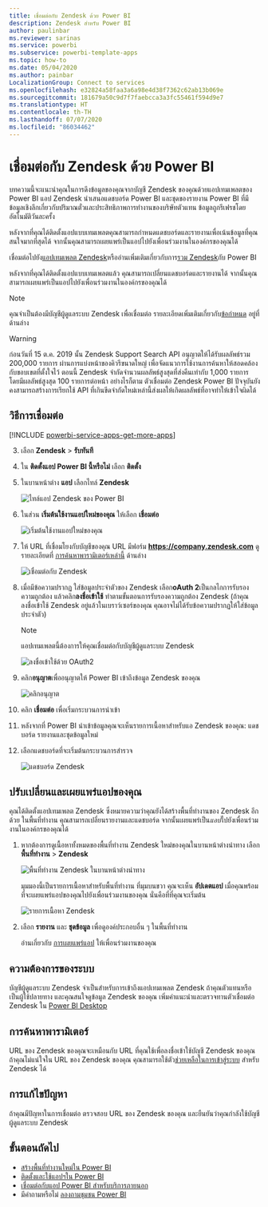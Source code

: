 ```yaml
---
title: เชื่อมต่อกับ Zendesk ด้วย Power BI
description: Zendesk สำหรับ Power BI
author: paulinbar
ms.reviewer: sarinas
ms.service: powerbi
ms.subservice: powerbi-template-apps
ms.topic: how-to
ms.date: 05/04/2020
ms.author: painbar
LocalizationGroup: Connect to services
ms.openlocfilehash: e32824a58faa3a6a98e4d38f7362c62ab13b069e
ms.sourcegitcommit: 181679a50c9d7f7faebcca3a3fc55461f594d9e7
ms.translationtype: HT
ms.contentlocale: th-TH
ms.lasthandoff: 07/07/2020
ms.locfileid: "86034462"
---
```

# <a name="connect-to-zendesk-with-power-bi"></a>เชื่อมต่อกับ Zendesk ด้วย Power BI

บทความนี้จะแนะนำคุณในการดึงข้อมูลของคุณจากบัญชี Zendesk ของคุณด้วยแอปเทมเพลตของ Power BI แอป Zendesk นำเสนอแดชบอร์ด Power BI และชุดของรายงาน Power BI ที่มีข้อมูลเชิงลึกเกี่ยวกับปริมาณตั๋วและประสิทธิภาพการทำงานของบริษัทตัวแทน ข้อมูลถูกรีเฟรชโดยอัตโนมัติวันละครั้ง 

หลังจากที่คุณได้ติดตั้งแอปแบบเทมเพลตคุณสามารถกำหนดแดชบอร์ดและรายงานเพื่อเน้นข้อมูลที่คุณสนใจมากที่สุดได้ จากนั้นคุณสามารถเผยแพร่เป็นแอปไปยังเพื่อนร่วมงานในองค์กรของคุณได้

เชื่อมต่อไปยัง[แอปเทมเพลต Zendesk](https://app.powerbi.com/getdata/services/zendesk)หรืออ่านเพิ่มเติมเกี่ยวกับการ[รวม Zendesk](https://powerbi.microsoft.com/integrations/zendesk)กับ Power BI

หลังจากที่คุณได้ติดตั้งแอปแบบเทมเพลตแล้ว คุณสามารถเปลี่ยนแดชบอร์ดและรายงานได้ จากนั้นคุณสามารถเผยแพร่เป็นแอปไปยังเพื่อนร่วมงานในองค์กรของคุณได้

>[!NOTE]
>คุณจำเป็นต้องมีบัญชีผู้ดูแลระบบ Zendesk เพื่อเชื่อมต่อ รายละเอียดเพิ่มเติมเกี่ยวกับ[ข้อกำหนด](#system-requirements) อยู่ที่ด้านล่าง

>[!WARNING]
>ก่อนวันที่ 15 ต.ค. 2019 นั้น Zendesk Support Search API อนุญาตให้ได้รับผลลัพธ์รวม 200,000 รายการ ผ่านการแบ่งหน้าของคิวรีขนาดใหญ่ เพื่อจัดแนวการใช้งานการค้นหาให้สอดคล้องกับขอบเขตที่ตั้งใจไว้ ตอนนี้ Zendesk จำกัดจำนวนผลลัพธ์สูงสุดที่ส่งคืนเท่ากับ 1,000 รายการ โดยมีผลลัพธ์สูงสุด 100 รายการต่อหน้า อย่างไรก็ตาม ตัวเชื่อมต่อ Zendesk Power BI ปัจจุบันยังคงสามารถสร้างการเรียกใช้ API ที่เกินขีดจำกัดใหม่เหล่านี้ส่งผลให้เกิดผลลัพธ์ที่อาจทำให้เข้าใจผิดได้

## <a name="how-to-connect"></a>วิธีการเชื่อมต่อ

[!INCLUDE [powerbi-service-apps-get-more-apps](../includes/powerbi-service-apps-get-more-apps.md)]

3. เลือก **Zendesk** \> **รับทันที**
4. ใน **ติดตั้งแอป Power BI นี้หรือไม่** เลือก **ติดตั้ง**
4. ในบานหน้าต่าง **แอป** เลือกไทล์ **Zendesk**

    ![ไทล์แอป Zendesk ของ Power BI](media/service-connect-to-zendesk/power-bi-zendesk-tile.png)

6. ในส่วน **เริ่มต้นใช้งานแอปใหม่ของคุณ** ให้เลือก **เชื่อมต่อ**

    ![เริ่มต้นใช้งานแอปใหม่ของคุณ](media/service-connect-to-zendesk/power-bi-new-app-connect-get-started.png)

4. ให้ URL ที่เชื่อมโยงกับบัญชีของคุณ URL มีฟอร์ม **https://company.zendesk.com** ดูรายละเอียดที่ [การค้นหาพารามิเตอร์เหล่านี้](#finding-parameters) ด้านล่าง
   
   ![เชื่อมต่อกับ Zendesk](media/service-connect-to-zendesk/pbi_zendeskconnect.png)

5. เมื่อมีข้อความปรากฏ ใส่ข้อมูลประจำตัวของ Zendesk  เลือก**oAuth 2**เป็นกลไกการรับรองความถูกต้อง แล้วคลิก**ลงชื่อเข้าใช้** ทำตามขั้นตอนการรับรองความถูกต้อง Zendesk (ถ้าคุณลงชื่อเข้าใช้ Zendesk อยู่แล้วในเบราว์เซอร์ของคุณ คุณอาจไม่ได้รับข้อความปรากฏให้ใส่ข้อมูลประจำตัว)
   
   > [!NOTE]
   > แอปเทมเพลตนี้ต้องการให้คุณเชื่อมต่อกับบัญชีผู้ดูแลระบบ Zendesk 
   > 
   
   ![ลงชื่อเข้าใช้ด้วย OAuth2](media/service-connect-to-zendesk/pbi_zendesksignin.png)
6. คลิก**อนุญาต**เพื่ออนุญาตให้ Power BI เข้าถึงข้อมูล Zendesk ของคุณ
   
   ![คลิกอนุญาต](media/service-connect-to-zendesk/zendesk2.jpg)
7. คลิก **เชื่อมต่อ** เพื่อเริ่มกระบวนการนำเข้า 
8. หลังจากที่ Power BI นำเข้าข้อมูลคุณจะเห็นรายการเนื้อหาสำหรับแอ Zendesk ของคุณ: แดชบอร์ด รายงานและชุดข้อมูลใหม่
9. เลือกแดชบอร์ดที่จะเริ่มต้นกระบวนการสำรวจ

    ![แดชบอร์ด Zendesk](media/service-connect-to-zendesk/power-bi-zendesk-dashboard.png)
   
## <a name="modify-and-distribute-your-app"></a>ปรับเปลี่ยนและเผยแพร่แอปของคุณ

คุณได้ติดตั้งแอปเทมเพลต Zendesk ซึ่งหมายความว่าคุณยังได้สร้างพื้นที่ทำงานของ Zendesk อีกด้วย ในพื้นที่ทำงาน คุณสามารถเปลี่ยนรายงานและแดชบอร์ด จากนั้นเผยแพร่เป็น*แอป*ไปยังเพื่อนร่วมงานในองค์กรของคุณได้ 

1. หากต้องการดูเนื้อหาทั้งหมดของพื้นที่ทำงาน Zendesk ใหม่ของคุณในบานหน้าต่างนำทาง เลือก **พื้นที่ทำงาน** > **Zendesk** 

    ![พื้นที่ทำงาน Zendesk ในบานหน้าต่างนำทาง](media/service-connect-to-zendesk/power-bi-zendesk-workspace-left-nav.png)

    มุมมองนี้เป็นรายการเนื้อหาสำหรับพื้นที่ทำงาน ที่มุมบนขวา คุณจะเห็น **อัปเดตแอป** เมื่อคุณพร้อมที่จะเผยแพร่แอปของคุณไปยังเพื่อนร่วมงานของคุณ นั่นคือที่ที่คุณจะเริ่มต้น 

    ![รายการเนื้อหา Zendesk](media/service-connect-to-zendesk/power-bi-zendesk-content-list.png)

2. เลือก **รายงาน** และ **ชุดข้อมูล** เพื่อดูองค์ประกอบอื่น ๆ ในพื้นที่ทำงาน

    อ่านเกี่ยวกับ [การเผยแพร่แอป](../collaborate-share/service-create-distribute-apps.md) ให้เพื่อนร่วมงานของคุณ

## <a name="system-requirements"></a>ความต้องการของระบบ
บัญชีผู้ดูแลระบบ Zendesk จำเป็นสำหรับการเข้าถึงแอปเทมเพลต Zendesk ถ้าคุณตัวแทนหรือเป็นผู้ใช้ปลายทาง และคุณสนใจดูข้อมูล Zendesk ของคุณ เพิ่มคำแนะนำและตรวจทานตัวเชื่อมต่อ Zendesk ใน [Power BI Desktop](desktop-connect-to-data.md)

## <a name="finding-parameters"></a>การค้นหาพารามิเตอร์
URL ของ Zendesk ของคุณจะเหมือนกับ URL ที่คุณใช้เพื่อลงชื่อเข้าใช้บัญชี Zendesk ของคุณ ถ้าคุณไม่แน่ใจใน URL ของ Zendesk ของคุณ คุณสามารถใช้ตัว[ช่วยเหลือในการเข้าสู่ระบบ](https://www.zendesk.com/login/) สำหรับ Zendesk ได้

## <a name="troubleshooting"></a>การแก้ไขปัญหา
ถ้าคุณมีปัญหาในการเชื่อมต่อ ตรวจสอบ URL ของ Zendesk ของคุณ และยืนยันว่าคุณกำลังใช้บัญชีผู้ดูแลระบบ Zendesk

## <a name="next-steps"></a>ขั้นตอนถัดไป

* [สร้างพื้นที่ทำงานใหม่ใน Power BI](../collaborate-share/service-create-the-new-workspaces.md)
* [ติดตั้งและใช้แอปฯใน Power BI](../consumer/end-user-apps.md)
* [เชื่อมต่อกับแอป Power BI สำหรับบริการภายนอก](service-connect-to-services.md)
* มีคำถามหรือไม่ [ลองถามชุมชน Power BI](https://community.powerbi.com/)
